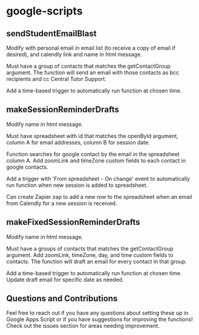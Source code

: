 # google-scripts

## sendStudentEmailBlast

Modify with personal email in email list (to receive a copy of email if desired), and calendly link and name in html message.

Must have a group of contacts that matches the getContactGroup argument. The function will send an email with those contacts as bcc recipients and cc Central Tutor Support.

Add a time-based trigger to automatically run function at chosen time.

## makeSessionReminderDrafts

Modify name in html message.

Must have spreadsheet with id that matches the openById argument, column A for email addresses, column B for session date.

Function searches for google contact by the email in the spreadsheet column A. Add zoomLink and timeZone custom fields to each contact in google contacts.

Add a trigger with 'From spreadsheet - On change' event to automatically run function when new session is added to spreadsheet.

Can create Zapier zap to add a new row to the spreadsheet when an email from Calendly for a new session is received.

## makeFixedSessionReminderDrafts

Modify name in html message.

Must have a groups of contacts that matches the getContactGroup argument. Add zoomLink, timeZone, day, and time custom fields to contacts. The function will draft an email for every contact in that group.

Add a time-based trigger to automatically run function at chosen time. Update draft email for specific date as needed.

## Questions and Contributions

Feel free to reach out if you have any questions about setting these up in Google Apps Script or if you have suggestions for improving the functions! Check out the issues section for areas needing improvement.